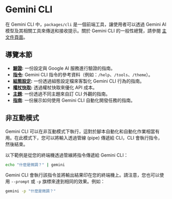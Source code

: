 # Gemini CLI

在 Gemini CLI 中，`packages/cli` 是一個前端工具，讓使用者可以透過 Gemini AI 模型及其相關工具來傳送和接收提示。關於 Gemini CLI 的一般性總覽，請參閱 [主文件頁面](../index.md)。

## 導覽本節

- **[驗證](./authentication.md):** 一份設定與 Google AI 服務進行驗證的指南。
- **[指令](./commands.md):** Gemini CLI 指令的參考資料（例如：`/help`、`/tools`、`/theme`）。
- **[組態設定](./configuration.md):** 一份透過組態設定檔來客製化 Gemini CLI 行為的指南。
- **[權杖快取](./token-caching.md):** 透過權杖快取來優化 API 成本。
- **[主題](./themes.md)**: 一份透過不同主題來自訂 CLI 外觀的指南。
- **[指南](tutorials.md)**: 一份展示如何使用 Gemini CLI 自動化開發任務的指南。

## 非互動模式
Gemini CLI 可以在非互動模式下執行，這對於腳本自動化和自動化作業相當有用。在此模式下，您可以將輸入透過管線 (pipe) 傳遞給 CLI，CLI 會執行指令，然後結束。

以下範例是從您的終端機透過管線將指令傳遞給 Gemini CLI：

```bash
echo "什麼是微調？" | gemini
```

Gemini CLI 會執行該指令並將輸出結果印在您的終端機上。請注意，您也可以使用 `--prompt` 或 `-p` 旗標來達到相同的效果。例如：

```bash
gemini -p "什麼是微調？"
```
